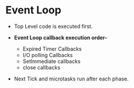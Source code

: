# Event Loop

- Top Level code is executed first.

- **Event Loop callback execution order-**

  - Expired Timer Callbacks
  - I/O polling Callbacks
  - SetImmediate callbacks
  - close callbacks

- Next Tick and microtasks run after each phase.
